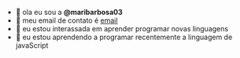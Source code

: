 - 👋 ola eu sou a **@maribarbosa03**
- 👀 meu email de contato é [email](mariane.natal.barbosa@escola.pr.gov.br)
- 🌱 eu estou interassada em aprender programar novas linguagens
- 💞️ eu estou aprendendo a programar recentemente a linguagem de javaScript


